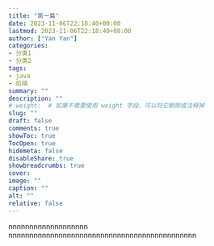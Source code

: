 ```yaml
---
title: "第一篇"
date: 2023-11-06T22:18:40+08:00
lastmod: 2023-11-06T22:18:40+08:00
author: ["Yan Yan"]
categories:
- 分类1
- 分类2
tags:
- java
- 后端 
summary: ""
description: ""
# weight:  # 如果不需要使用 weight 字段，可以将它删除或注释掉
slug: ""
draft: false
comments: true
showToc: true
TocOpen: true
hidemeta: false
disableShare: true
showbreadcrumbs: true
cover:
image: ""
caption: ""
alt: ""
relative: false
---
```


nnnnnnnnnnnnnnnnnnn
nnnnnnnnnnnnnnnnnnnnnnnnnnnnnnnnnnnnnnnnnnnnn
